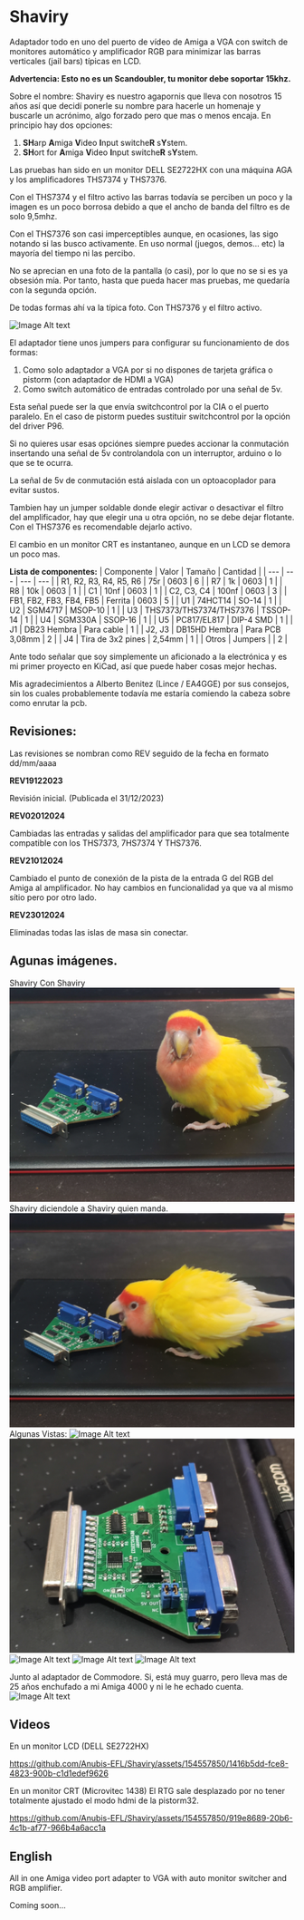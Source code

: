 # Shaviry
Adaptador todo en uno del puerto de vídeo de Amiga a VGA con switch de monitores automático y amplificador RGB para minimizar las barras verticales (jail bars) típicas en LCD.

****Advertencia: Esto no es un Scandoubler, tu monitor debe soportar 15khz.****

Sobre el nombre: Shaviry es nuestro agapornis que lleva con nosotros 15 años así que decidí ponerle su nombre para hacerle un homenaje y buscarle un acrónimo, algo forzado pero que mas o menos encaja.
En principio hay dos opciones:

  1) ****SH****arp ****A****miga ****V****ideo ****I****nput switche****R**** s****Y****stem.
  2) ****SH****ort for ****A****miga ****V****ideo ****I****nput switche****R**** s****Y****stem.

Las pruebas han sido en un monitor DELL SE2722HX con una máquina AGA y los amplificadores THS7374 y THS7376.

Con el THS7374 y el filtro activo las barras todavía se perciben un poco y la imagen es un poco borrosa debido a que el ancho de banda del filtro es de solo 9,5mhz.

Con el THS7376 son casi imperceptibles aunque, en ocasiones, las sigo notando si las busco activamente. En uso normal (juegos, demos... etc) la mayoría del tiempo ni las percibo.

No se aprecian en una foto de la pantalla (o casi), por lo que no se si es ya obsesión mía. Por tanto, hasta que pueda hacer mas pruebas, me quedaría con la segunda opción.

De todas formas ahí va la típica foto. Con THS7376 y el filtro activo.

![Image Alt text](/imagenes/Amiga_boot_con_Shaviry.jpg "Boot Screen")

El adaptador tiene unos jumpers para configurar su funcionamiento de dos formas:

 1) Como solo adaptador a VGA por si no dispones de tarjeta gráfica o pistorm (con adaptador de HDMI a VGA)
 2)  Como switch automático de entradas controlado por una señal de 5v.
 
   Esta señal puede ser la que envía switchcontrol por la CIA o el puerto paralelo. En el caso de pistorm puedes sustituir switchcontrol por la opción del driver P96.
  
   Si no quieres usar esas opciónes siempre puedes accionar la conmutación insertando una señal de 5v controlandola con un interruptor, arduino o lo que se te ocurra.

La señal de 5v de conmutación está aislada con un optoacoplador para evitar sustos.

Tambien hay un jumper soldable donde elegir activar o desactivar el filtro del amplificador, hay que elegir una u otra opción, no se debe dejar flotante. Con el THS7376 es recomendable dejarlo activo.

El cambio en un monitor CRT es instantaneo, aunque en un LCD se demora un poco mas.

****Lista de componentes:****
 | Componente | Valor | Tamaño | Cantidad |
 | --- | --- | --- | --- |
 | R1, R2, R3, R4, R5, R6 | 75r | 0603 | 6 |
 | R7 | 1k | 0603 | 1 |
 | R8 | 10k | 0603 | 1 |
 | C1 | 10nf | 0603 | 1 |
 | C2, C3, C4 | 100nf | 0603 | 3 |
 | FB1, FB2, FB3, FB4, FB5 | Ferrita | 0603 | 5 |
 | U1 | 74HCT14 | SO-14 | 1 |
 | U2 | SGM4717 | MSOP-10 | 1 |
 | U3 | THS7373/THS7374/THS7376 | TSSOP-14 | 1 |
 | U4 | SGM330A | SSOP-16 | 1 |
 | U5 | PC817/EL817 | DIP-4 SMD | 1 |
 | J1 | DB23 Hembra | Para cable | 1 |
 | J2, J3 | DB15HD Hembra | Para PCB 3,08mm | 2 |
 | J4 | Tira de 3x2 pines | 2,54mm | 1 |
 | Otros | Jumpers | | 2 |
 
 


Ante todo señalar que soy simplemente un aficionado a la electrónica y es mi primer proyecto en KiCad, así que puede haber cosas mejor hechas.

Mis agradecimientos a Alberto Benitez (Lince / EA4GGE) por sus consejos, sin los cuales probablemente todavía me estaría comiendo la cabeza sobre como enrutar la pcb.
  
## Revisiones:

Las revisiones se nombran como REV seguido de la fecha en formato dd/mm/aaaa

  ****REV19122023****

Revisión inicial. (Publicada el 31/12/2023)

  
 ****REV02012024****

Cambiadas las entradas y salidas del amplificador para que sea totalmente compatible con los THS7373, 7HS7374 Y THS7376.

 ****REV21012024****
 
Cambiado el punto de conexión de la pista de la entrada G del RGB del Amiga al amplificador. No hay cambios en funcionalidad ya que va al mismo sítio pero por otro lado.

 ****REV23012024****

 Eliminadas todas las islas de masa sin conectar.

 
## Agunas imágenes.

Shaviry Con Shaviry
![Image Alt text](/imagenes/Shaviry_adapter_1.jpg "Shaviry con Shaviry")
Shaviry diciendole a Shaviry quien manda.
![Image Alt text](/imagenes/Shaviry_adapter_2.jpg "Shaviry discutiendo con Shaviry")
Algunas Vistas:
![Image Alt text](/imagenes/Shaviry_adapter_3.jpg "Vista 1")
![Image Alt text](/imagenes/Shaviry_adapter_4.jpg "Vista 2")
![Image Alt text](/imagenes/Shaviry_adapter_5.jpg "Vista 3")
![Image Alt text](/imagenes/Shaviry_adapter_6.jpg "Vista 4")
![Image Alt text](/imagenes/Shaviry_adapter_7.jpg "Vista 5")

Junto al adaptador de Commodore. Si, está muy guarro, pero lleva mas de 25 años enchufado a mi Amiga 4000 y ni le he echado cuenta.
![Image Alt text](/imagenes/Shaviry_adapter_8.jpg "Junto al adaptador de Commodore")

## Videos

En un monitor LCD (DELL SE2722HX)


https://github.com/Anubis-EFL/Shaviry/assets/154557850/1416b5dd-fce8-4823-900b-c1d1edef9626

En un monitor CRT (Microvitec 1438) El RTG sale desplazado por no tener totalmente ajustado el modo hdmi de la pistorm32.




https://github.com/Anubis-EFL/Shaviry/assets/154557850/919e8689-20b6-4c1b-af77-966b4a6acc1a



## English

All in one Amiga video port adapter to VGA with auto monitor switcher and RGB amplifier.

Coming soon...
